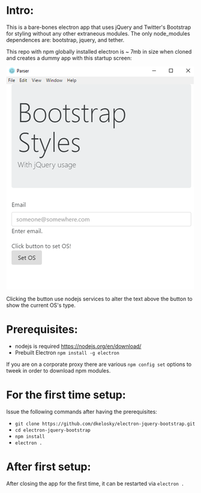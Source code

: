 Intro:
======
This is a bare-bones electron app that uses jQuery and Twitter's Bootstrap for
styling without any other extraneous modules.  The only node_modules
dependences are: bootstrap, jquery, and tether.  

This repo with npm globally installed electron is ~ 7mb in size when cloned
and creates a dummy app with this startup screen:

![Alt text](Screenshot.jpeg?raw=true "Screen shot")

Clicking the button use nodejs services to alter the text above the button to
show the current OS's type.

Prerequisites:
==============
* nodejs is required https://nodejs.org/en/download/
* Prebuilt Electron ```npm install -g electron```

If you are on a corporate proxy there are various `npm config set` options to
tweek in order to download npm modules.

For the first time setup:
=========================
Issue the following commands after having the prerequisites:
* ```git clone https://github.com/dkelosky/electron-jquery-bootstrap.git```
* ```cd electron-jquery-bootstrap```
* ```npm install```
* ```electron .```

After first setup:
==================
After closing the app for the first time, it can be restarted via ```electron .```
